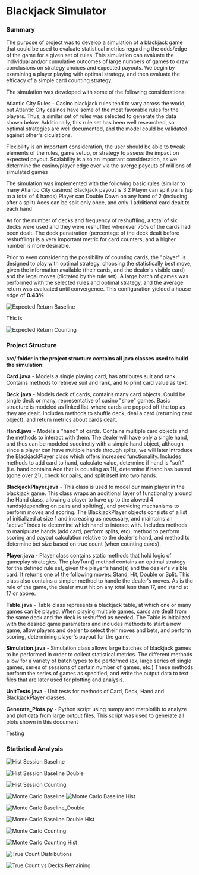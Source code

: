 # Blackjack Simulator

### Summary

The purpose of project was to develop a simulation of a blackjack game that could be used to evaluate statistical metrics regarding the odds/edge of the game for a given set of rules. This simulation can evaluate the individual and/or cumulative outcomes of large numbers of games to draw conclusions on strategy choices and expected payouts. We begin by examining a player playing with optimal strategy, and then evaluate the efficacy of a simple card counting strategy. 

The simulation was developed with some of the following considerations:

Atlantic City Rules - Casino blackjack rules tend to vary across the world, but Atlantic City casinos have some of the most favorable rules for the players. Thus, a similar set of rules was selected to generate the data shown below. Additionally, this rule set has been well researched, so optimal strategies are well documented, and the model could be validated against other's clculations.

Flexibility is an important consideration, the user should be able to tweak elements of the rules, game setup, or strategy to assess the impact on expected payout.
Scalability is also an important consideration, as we determine the casino/player edge over via the averge payouts of millions of simulated games

The simulation was implemented with the following basic rules (similar to many Atlantic City casinos)
Blackjack payout is 3:2
Player can split pairs (up to a total of 4 hands)
Player can Double Down on any hand of 2 (including after a split)
Aces can be split only once, and only 1 additional card dealt to each hand

As for the number of decks and frequency of reshuffling, a total of six decks were used and they were reshuffled whenever 75% of the cards had been dealt. The deck penatration (percentage of the deck dealt before reshuffling) is a very important metric for card counters, and a higher number is more desirable.

Prior to even considering the possibility of counting cards, the "player" is designed to play with optimal strategy, choosing the statistically best move, given the information available (their cards, and the dealer's visible card) and the legal moves (dictated by the rule set). A large batch of games was performed with the selected rules and optimal strategy, and the average return was evaluated until convergence. This configuration yielded a house edge of **0.43%**

![Expected Return Baseline](/Plots/Expected_Return_Baseline.png)

This is 

![Expected Return Counting](/Plots/Expected_Return_Counting.png)

### Project Structure

**src/ folder in the project structure contains all java classes used to build the simulation:**

**Card.java** - Models a single playing card, has attributes suit and rank. Contains methods to retrieve suit and rank, and to print card value as text.

**Deck.java** - Models deck of cards, contains many card objects. Could be single deck or many, representative of casino "shoe" games. Basic structure is modeled as linked list, where cards are popped off the top as they are dealt. Includes methods to shuffle deck, deal a card (returning card object), and return metrics about cards dealt.

**Hand.java** - Models a "hand" of cards. Contains multiple card objects and the methods to interact with them. The dealer will have only a single hand, and thus can be modeled succinctly with a simple hand object, although since a player can have multiple hands through splits, we will later introduce the BlackjackPlayer class which offers increased functionality. Includes methods to add card to hand, calculate value, determine if hand is "soft" (i.e. hand contains Ace that is counting as 11), determine if hand has busted (gone over 21), check for pairs, and split itself into two hands.

**BlackjackPlayer.java** - This class is used to model our main player in the blackjack game. This class wraps an additional layer of functionality around the Hand class, allowing a player to have up to the alowed 4 hands(depending on pairs and splitting), and providing mechanisms to perform moves and scoring. The BlackjackPlayer objects consists of a list of initialized at size 1 and increasing as necessary, and maintains an "active" index to determine which hand to interact with. Includes methods to manipulate hands (add card, perform splits, etc), method to perform scoring and payout calculation relative to the dealer's hand, and method to determine bet size based on true count (when counting cards).

**Player.java** - Player class contains static methods that hold logic of gameplay strategies. The playTurn() method contains an optimal strategy for the defined rule set, given the player's hand(s) and the dealer's visible card. It returns one of the following moves: Stand, Hit, Double or Split. This class also contains a simpler method to handle the dealer's moves. As is the rule of the game, the dealer must hit on any total less than 17, and stand at 17 or above.

**Table.java** - Table class represents a blackjack table, at which one or many games can be played. When playing multiple games, cards are dealt from the same deck and the deck is reshuffed as needed. The Table is initialized with the desired game parameters and includes methods to start a new game, allow players and dealer to select their moves and bets, and perform scoring, determining player's payout for the game.
	
**Simulation.java** - Simulation class allows large batches of blackjack games to be performed in order to collect statistical metrics. The different methods allow for a variety of batch types to be performed (ex, large series of single games, series of sessions of certain number of games, etc.) These methods perform the series of games as specified, and write the output data to text files that are later used for plotting and analysis.

**UnitTests.java** - Unit tests for methods of Card, Deck, Hand and BlackjackPlayer classes.


**Generate_Plots.py** - Python script using numpy and matplotlib to analyze and plot data from large output files. This script was used to generate all plots shown in this document



Testing

### Statistical Analysis

![Hist Session Baseline](/Plots/Histogram_Session_Baseline.png)

![Hist Session Baseline Double](/Plots/Histogram_Session_Baseline_Double_Bet.png)

![Hist Session Counting](/Plots/Histogram_Session_Counting.png)



![Monte Carlo Baseline](/Plots/Monte_Carlo_Baseline.png) ![Monte Carlo Baseline Hist](/Plots/Monte_Carlo_Baseline_Histogram.png)

![Monte Carlo Baseline_Double](/Plots/Monte_Carlo_Baseline_Double_Bet.png)

![Monte Carlo Baseline Double Hist](/Plots/Monte_Carlo_Baseline_Double_Bet_Histogram.png)

![Monte Carlo Counting](/Plots/Monte_Carlo_Counting.png)

![Monte Carlo Counting Hist](/Plots/Monte_Carlo_Counting_Histogram.png)



![True Count Distributions](/Plots/True_Count_Distributions.png)

![True Count vs Decks Remaining](/Plots/True_Count_vs_Decks_Remaining.png)
